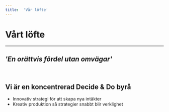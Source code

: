 ```yaml
---
title:	'Vår löfte'
---
```


# Vårt löfte
---
## *'En orättvis fördel utan omvägar'*

<br/>

## Vi är en koncentrerad Decide &amp; Do byrå
- Innovativ strategi för att skapa nya intäkter
- Kreativ produktion så strategier snabbt blir verklighet
